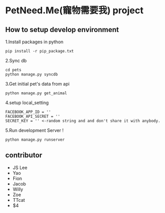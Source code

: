 # PetNeed.Me(寵物需要我) project

## How to setup develop environment

1.Install packages in python

```
pip install -r pip_package.txt
```

2.Sync db

```
cd pets
python manage.py syncdb
```

3.Get initial pet's data from api

```
python manage.py get_animal
```

4.setup local_setting
```
FACEBOOK_APP_ID = ''
FACEBOOK_API_SECRET = ''
SECRET_KEY = '' <-random string and and don't share it with anybody.
```

5.Run development Server !
```
python manage.py runserver
```


## contributor
* JS Lee
* Yao
* Fion
* Jacob
* Willy
* Zoe
* TTcat
* $4
